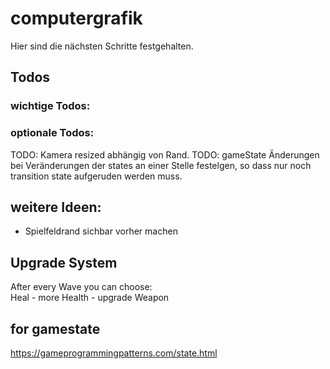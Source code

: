 # computergrafik

Hier sind die nächsten Schritte festgehalten.

## Todos

### wichtige Todos:

### optionale Todos:

TODO: Kamera resized abhängig von Rand.
TODO: gameState Änderungen bei Veränderungen der states an einer Stelle festelgen, so dass nur noch transition state aufgeruden werden muss.

## weitere Ideen:

- Spielfeldrand sichbar vorher machen

## Upgrade System

After every Wave you can choose:  
 Heal - more Health - upgrade Weapon

## for gamestate

https://gameprogrammingpatterns.com/state.html
